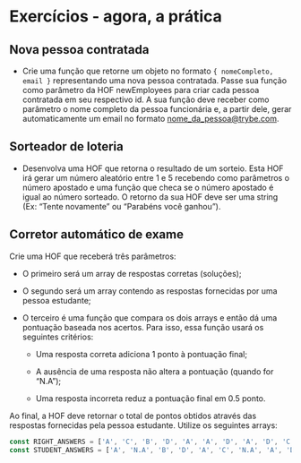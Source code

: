 # Exercícios - agora, a prática

## Nova pessoa contratada

- Crie uma função que retorne um objeto no formato `{ nomeCompleto, email }` representando uma nova pessoa contratada. Passe sua função como parâmetro da HOF newEmployees para criar cada pessoa contratada em seu respectivo id. A sua função deve receber como parâmetro o nome completo da pessoa funcionária e, a partir dele, gerar automaticamente um email no formato nome_da_pessoa@trybe.com.

## Sorteador de loteria

- Desenvolva uma HOF que retorna o resultado de um sorteio. Esta HOF irá gerar um número aleatório entre 1 e 5 recebendo como parâmetros o número apostado e uma função que checa se o número apostado é igual ao número sorteado. O retorno da sua HOF deve ser uma string (Ex: “Tente novamente” ou “Parabéns você ganhou”).

## Corretor automático de exame

Crie uma HOF que receberá três parâmetros:

- O primeiro será um array de respostas corretas (soluções);

- O segundo será um array contendo as respostas fornecidas por uma pessoa estudante;

- O terceiro é uma função que compara os dois arrays e então dá uma pontuação baseada nos acertos. Para isso, essa função usará os seguintes critérios:

  - Uma resposta correta adiciona 1 ponto à pontuação final;

  - A ausência de uma resposta não altera a pontuação (quando for “N.A”);

  - Uma resposta incorreta reduz a pontuação final em 0.5 ponto.

Ao final, a HOF deve retornar o total de pontos obtidos através das respostas fornecidas pela pessoa estudante. Utilize os seguintes arrays:

```javascript
const RIGHT_ANSWERS = ['A', 'C', 'B', 'D', 'A', 'A', 'D', 'A', 'D', 'C'];
const STUDENT_ANSWERS = ['A', 'N.A', 'B', 'D', 'A', 'C', 'N.A', 'A', 'D', 'B'];
```
